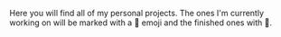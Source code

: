 Here you will find all of my personal projects. The ones I'm currently working on will be marked with a 🔨 emoji and the finished ones with 🏁.
